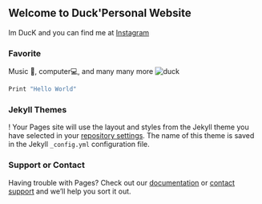 ## Welcome to Duck'Personal Website

Im DucK and you can find me at [Instagram](https://Instagram.com/_ming.duck)


### Favorite

Music 🎵, computer💻, and many many more
![duck](https://images.app.goo.gl/c8wVLSPKsqRcjAYw5)

```Python
Print "Hello World"
```

### Jekyll Themes
!
Your Pages site will use the layout and styles from the Jekyll theme you have selected in your [repository settings](https://github.com/duckOngu/duck/settings/pages). The name of this theme is saved in the Jekyll `_config.yml` configuration file.

### Support or Contact

Having trouble with Pages? Check out our [documentation](https://docs.github.com/categories/github-pages-basics/) or [contact support](https://support.github.com/contact) and we’ll help you sort it out.
